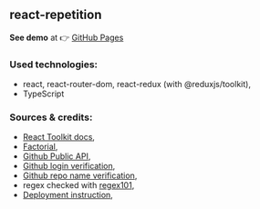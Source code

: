 ## react-repetition

**See demo** at :point_right: [GitHub Pages](https://freefrogs.github.io/Portfolio/#/)

### Used technologies:
* react, react-router-dom, react-redux (with @reduxjs/toolkit),
* TypeScript

### Sources & credits:
* [React Toolkit docs](https://redux-toolkit.js.org/tutorials/typescript),
* [Factorial](https://stackoverflow.com/questions/3959211/what-is-the-fastest-factorial-function-in-javascript),
* [Github Public API](https://docs.github.com/en/rest/search?apiVersion=2022-11-28#search-repositories),
* [Github login verification](https://github.com/shinnn/github-username-regex/blob/master/index.js),
* [Github repo name verification](https://github.com/dead-claudia/github-limits),
* regex checked with [regex101](https://regex101.com/),
* [Deployment instruction](https://github.com/gitname/react-gh-pages),

